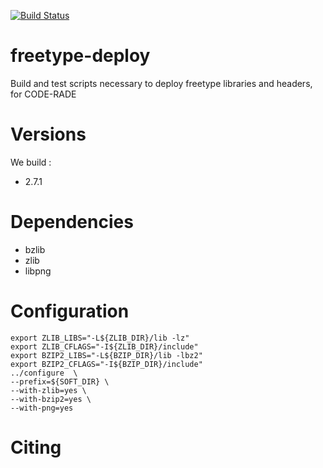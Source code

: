 [![Build Status](https://ci.sagrid.ac.za/buildStatus/icon?job=freetype-deploy)](https://ci.sagrid.ac.za/job/freetype-deploy/)

# freetype-deploy

Build and test scripts necessary to deploy freetype libraries and headers, for CODE-RADE


# Versions

We build :

  * 2.7.1

# Dependencies

  * bzlib
  * zlib
  * libpng

# Configuration

```
export ZLIB_LIBS="-L${ZLIB_DIR}/lib -lz"
export ZLIB_CFLAGS="-I${ZLIB_DIR}/include"
export BZIP2_LIBS="-L${BZIP_DIR}/lib -lbz2"
export BZIP2_CFLAGS="-I${BZIP_DIR}/include"
../configure  \
--prefix=${SOFT_DIR} \
--with-zlib=yes \
--with-bzip2=yes \
--with-png=yes
```


# Citing
